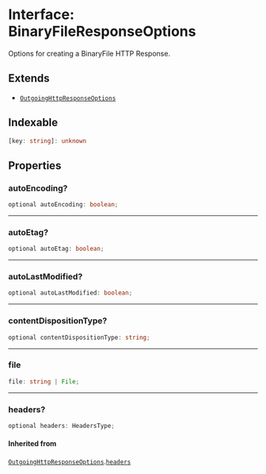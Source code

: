 # Interface: BinaryFileResponseOptions

Options for creating a BinaryFile HTTP Response.

## Extends

- [`OutgoingHttpResponseOptions`](../../OutgoingHttpResponse/interfaces/OutgoingHttpResponseOptions.md)

## Indexable

```ts
[key: string]: unknown
```

## Properties

### autoEncoding?

```ts
optional autoEncoding: boolean;
```

***

### autoEtag?

```ts
optional autoEtag: boolean;
```

***

### autoLastModified?

```ts
optional autoLastModified: boolean;
```

***

### contentDispositionType?

```ts
optional contentDispositionType: string;
```

***

### file

```ts
file: string | File;
```

***

### headers?

```ts
optional headers: HeadersType;
```

#### Inherited from

[`OutgoingHttpResponseOptions`](../../OutgoingHttpResponse/interfaces/OutgoingHttpResponseOptions.md).[`headers`](../../OutgoingHttpResponse/interfaces/OutgoingHttpResponseOptions.md#headers)
